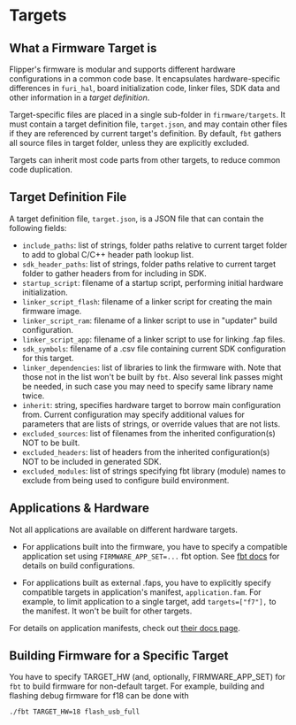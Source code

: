 # Targets

## What a Firmware Target is

Flipper's firmware is modular and supports different hardware configurations in a common code base. It encapsulates hardware-specific differences in `furi_hal`, board initialization code, linker files, SDK data and other information in a _target definition_.

Target-specific files are placed in a single sub-folder in `firmware/targets`. It must contain a target definition file, `target.json`, and may contain other files if they are referenced by current target's definition. By default, `fbt` gathers all source files in target folder, unless they are explicitly excluded.

Targets can inherit most code parts from other targets, to reduce common code duplication.


## Target Definition File

A target definition file, `target.json`, is a JSON file that can contain the following fields:

* `include_paths`: list of strings, folder paths relative to current target folder to add to global C/C++ header path lookup list.
* `sdk_header_paths`: list of strings, folder paths relative to current target folder to gather headers from for including in SDK.
* `startup_script`: filename of a startup script, performing initial hardware initialization.
* `linker_script_flash`: filename of a linker script for creating the main firmware image.
* `linker_script_ram`: filename of a linker script to use in "updater" build configuration.
* `linker_script_app`: filename of a linker script to use for linking .fap files.
* `sdk_symbols`: filename of a .csv file containing current SDK configuration for this target.
* `linker_dependencies`: list of libraries to link the firmware with. Note that those not in the list won't be built by `fbt`. Also several link passes might be needed, in such case you may need to specify same library name twice.
* `inherit`: string, specifies hardware target to borrow main configuration from. Current configuration may specify additional values for parameters that are lists of strings, or override values that are not lists.
* `excluded_sources`: list of filenames from the inherited configuration(s) NOT to be built.
* `excluded_headers`: list of headers from the inherited configuration(s) NOT to be included in generated SDK.
* `excluded_modules`: list of strings specifying fbt library (module) names to exclude from being used to configure build environment.


## Applications & Hardware

Not all applications are available on different hardware targets. 

* For applications built into the firmware, you have to specify a compatible application set using `FIRMWARE_APP_SET=...` fbt option. See [fbt docs](./fbt.md#firmware-application-set) for details on build configurations.

* For applications built as external .faps, you have to explicitly specify compatible targets in application's manifest, `application.fam`. For example, to limit application to a single target, add `targets=["f7"],` to the manifest. It won't be built for other targets.

For details on application manifests, check out [their docs page](./AppManifests.md).


## Building Firmware for a Specific Target

You have to specify TARGET_HW (and, optionally, FIRMWARE_APP_SET) for `fbt` to build firmware for non-default target. For example, building and flashing debug firmware for f18 can be done with

    ./fbt TARGET_HW=18 flash_usb_full

